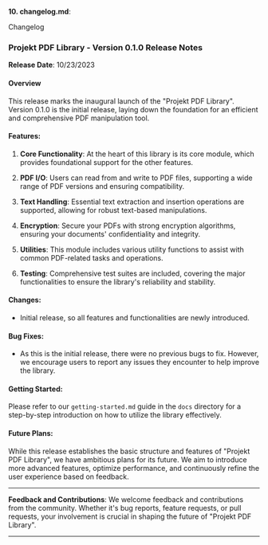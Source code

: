 
**10. changelog.md**:

Changelog
### Projekt PDF Library - Version 0.1.0 Release Notes

**Release Date**: 10/23/2023

#### Overview

This release marks the inaugural launch of the "Projekt PDF Library". Version 0.1.0 is the initial release, laying down the foundation for an efficient and comprehensive PDF manipulation tool.

#### Features:

1. **Core Functionality**: At the heart of this library is its core module, which provides foundational support for the other features.
   
2. **PDF I/O**: Users can read from and write to PDF files, supporting a wide range of PDF versions and ensuring compatibility.
   
3. **Text Handling**: Essential text extraction and insertion operations are supported, allowing for robust text-based manipulations.
   
4. **Encryption**: Secure your PDFs with strong encryption algorithms, ensuring your documents' confidentiality and integrity.
   
5. **Utilities**: This module includes various utility functions to assist with common PDF-related tasks and operations.
   
6. **Testing**: Comprehensive test suites are included, covering the major functionalities to ensure the library's reliability and stability.

#### Changes:

- Initial release, so all features and functionalities are newly introduced.

#### Bug Fixes:

- As this is the initial release, there were no previous bugs to fix. However, we encourage users to report any issues they encounter to help improve the library.

#### Getting Started:

Please refer to our `getting-started.md` guide in the `docs` directory for a step-by-step introduction on how to utilize the library effectively.

#### Future Plans:

While this release establishes the basic structure and features of "Projekt PDF Library", we have ambitious plans for its future. We aim to introduce more advanced features, optimize performance, and continuously refine the user experience based on feedback.

---

**Feedback and Contributions**:
We welcome feedback and contributions from the community. Whether it's bug reports, feature requests, or pull requests, your involvement is crucial in shaping the future of "Projekt PDF Library".

---

